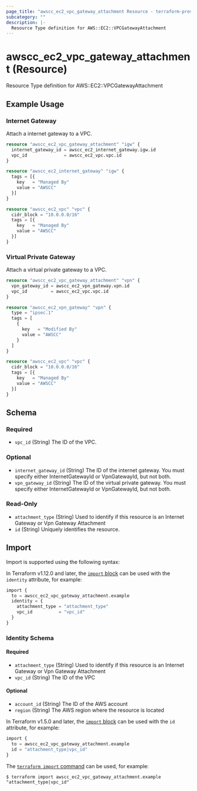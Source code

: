 ```yaml
---
page_title: "awscc_ec2_vpc_gateway_attachment Resource - terraform-provider-awscc"
subcategory: ""
description: |-
  Resource Type definition for AWS::EC2::VPCGatewayAttachment
---
```


# awscc_ec2_vpc_gateway_attachment (Resource)

Resource Type definition for AWS::EC2::VPCGatewayAttachment

## Example Usage

### Internet Gateway

Attach a internet gateway to a VPC.
```terraform
resource "awscc_ec2_vpc_gateway_attachment" "igw" {
  internet_gateway_id = awscc_ec2_internet_gateway.igw.id
  vpc_id              = awscc_ec2_vpc.vpc.id
}

resource "awscc_ec2_internet_gateway" "igw" {
  tags = [{
    key   = "Managed By"
    value = "AWSCC"
  }]
}

resource "awscc_ec2_vpc" "vpc" {
  cidr_block = "10.0.0.0/16"
  tags = [{
    key   = "Managed By"
    value = "AWSCC"
  }]
}
```

### Virtual Private Gateway

Attach a virtual private gateway to a VPC.
```terraform
resource "awscc_ec2_vpc_gateway_attachment" "vpn" {
  vpn_gateway_id = awscc_ec2_vpn_gateway.vpn.id
  vpc_id         = awscc_ec2_vpc.vpc.id
}

resource "awscc_ec2_vpn_gateway" "vpn" {
  type = "ipsec.1"
  tags = [
    {
      key   = "Modified By"
      value = "AWSCC"
    }
  ]
}

resource "awscc_ec2_vpc" "vpc" {
  cidr_block = "10.0.0.0/16"
  tags = [{
    key   = "Managed By"
    value = "AWSCC"
  }]
}
```

<!-- schema generated by tfplugindocs -->
## Schema

### Required

- `vpc_id` (String) The ID of the VPC.

### Optional

- `internet_gateway_id` (String) The ID of the internet gateway. You must specify either InternetGatewayId or VpnGatewayId, but not both.
- `vpn_gateway_id` (String) The ID of the virtual private gateway. You must specify either InternetGatewayId or VpnGatewayId, but not both.

### Read-Only

- `attachment_type` (String) Used to identify if this resource is an Internet Gateway or Vpn Gateway Attachment
- `id` (String) Uniquely identifies the resource.

## Import

Import is supported using the following syntax:

In Terraform v1.12.0 and later, the [`import` block](https://developer.hashicorp.com/terraform/language/import) can be used with the `identity` attribute, for example:

```terraform
import {
  to = awscc_ec2_vpc_gateway_attachment.example
  identity = {
    attachment_type = "attachment_type"
    vpc_id          = "vpc_id"
  }
}
```

<!-- schema generated by tfplugindocs -->
### Identity Schema

#### Required

- `attachment_type` (String) Used to identify if this resource is an Internet Gateway or Vpn Gateway Attachment
- `vpc_id` (String) The ID of the VPC

#### Optional

- `account_id` (String) The ID of the AWS account
- `region` (String) The AWS region where the resource is located

In Terraform v1.5.0 and later, the [`import` block](https://developer.hashicorp.com/terraform/language/import) can be used with the `id` attribute, for example:

```terraform
import {
  to = awscc_ec2_vpc_gateway_attachment.example
  id = "attachment_type|vpc_id"
}
```

The [`terraform import` command](https://developer.hashicorp.com/terraform/cli/commands/import) can be used, for example:

```shell
$ terraform import awscc_ec2_vpc_gateway_attachment.example "attachment_type|vpc_id"
```